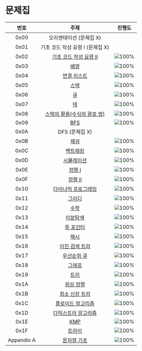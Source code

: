 # 문제집
| 번호 | 주제 |                                               진행도                                               |
| :--: | :--: |:-----------------------------------------------------------------------------------------------:|
| 0x00 | 오리엔테이션 (문제집 X) |                                                                                                 |
| 0x01 | 기초 코드 작성 요령 I (문제집 X) |                                                                                                 |
| 0x02 | [기초 코드 작성 요령 II](https://www.acmicpc.net/workbook/view/7306) | ![100%](https://progress-bar.dev/16/?scale=27&title=progress&width=500&color=babaca&suffix=/27) |
| 0x03 | [배열](https://www.acmicpc.net/workbook/view/7307) |  ![100%](https://progress-bar.dev/5/?scale=8&title=progress&width=500&color=babaca&suffix=/8)   |
| 0x04 | [연결 리스트](https://www.acmicpc.net/workbook/view/7308) |  ![100%](https://progress-bar.dev/3/?scale=3&title=progress&width=500&color=babaca&suffix=/3)   |
| 0x05 | [스택](https://www.acmicpc.net/workbook/view/7309) |  ![100%](https://progress-bar.dev/5/?scale=8&title=progress&width=500&color=babaca&suffix=/8)   |
| 0x06 | [큐](https://www.acmicpc.net/workbook/view/7310) |  ![100%](https://progress-bar.dev/3/?scale=3&title=progress&width=500&color=babaca&suffix=/3)   |
| 0x07 | [덱](https://www.acmicpc.net/workbook/view/7311) |  ![100%](https://progress-bar.dev/3/?scale=4&title=progress&width=500&color=babaca&suffix=/4)   |
| 0x08 | [스택의 활용(수식의 괄호 쌍)](https://www.acmicpc.net/workbook/view/7312) |  ![100%](https://progress-bar.dev/5/?scale=5&title=progress&width=500&color=babaca&suffix=/5)   |
| 0x09 | [BFS](https://www.acmicpc.net/workbook/view/7313) | ![100%](https://progress-bar.dev/19/?scale=30&title=progress&width=500&color=babaca&suffix=/30) |
| 0x0A | DFS (문제집 X) |                                                                                                 |
| 0x0B | [재귀](https://www.acmicpc.net/workbook/view/7314) | ![100%](https://progress-bar.dev/9/?scale=10&title=progress&width=500&color=babaca&suffix=/10)  |
| 0x0C | [백트래킹](https://www.acmicpc.net/workbook/view/7315) | ![100%](https://progress-bar.dev/17/?scale=20&title=progress&width=500&color=babaca&suffix=/20) |
| 0x0D | [시뮬레이션](https://www.acmicpc.net/workbook/view/7316) | ![100%](https://progress-bar.dev/2/?scale=61&title=progress&width=500&color=babaca&suffix=/61)  |
| 0x0E | [정렬 I](https://www.acmicpc.net/workbook/view/7317) |  ![100%](https://progress-bar.dev/8/?scale=8&title=progress&width=500&color=babaca&suffix=/8)   |
| 0x0F | [정렬 II](https://www.acmicpc.net/workbook/view/7318) |  ![100%](https://progress-bar.dev/9/?scale=9&title=progress&width=500&color=babaca&suffix=/9)   |
| 0x10 | [다이나믹 프로그래밍](https://www.acmicpc.net/workbook/view/7319) | ![100%](https://progress-bar.dev/21/?scale=44&title=progress&width=500&color=babaca&suffix=/44) |
| 0x11 | [그리디](https://www.acmicpc.net/workbook/view/7320) | ![100%](https://progress-bar.dev/11/?scale=17&title=progress&width=500&color=babaca&suffix=/17) |
| 0x12 | [수학](https://www.acmicpc.net/workbook/view/8174) | ![100%](https://progress-bar.dev/10/?scale=39&title=progress&width=500&color=babaca&suffix=/39) |
| 0x13 | [이분탐색](https://www.acmicpc.net/workbook/view/8400) | ![100%](https://progress-bar.dev/4/?scale=21&title=progress&width=500&color=babaca&suffix=/21)  |
| 0x14 | [투 포인터](https://www.acmicpc.net/workbook/view/8709) | ![100%](https://progress-bar.dev/8/?scale=11&title=progress&width=500&color=babaca&suffix=/11)  |
| 0x15 | [해시](https://www.acmicpc.net/workbook/view/9063) | ![100%](https://progress-bar.dev/10/?scale=10&title=progress&width=500&color=babaca&suffix=/10) |
| 0x16 | [이진 검색 트리](https://www.acmicpc.net/workbook/view/9346) |  ![100%](https://progress-bar.dev/1/?scale=7&title=progress&width=500&color=babaca&suffix=/7)   |
| 0x17 | [우선순위 큐](https://www.acmicpc.net/workbook/view/9502) |  ![100%](https://progress-bar.dev/7/?scale=8&title=progress&width=500&color=babaca&suffix=/8)   |
| 0x18 | [그래프](https://www.acmicpc.net/workbook/view/9562) | ![100%](https://progress-bar.dev/0/?scale=13&title=progress&width=500&color=babaca&suffix=/13)  |
| 0x19 | [트리](https://www.acmicpc.net/workbook/view/9657) | ![100%](https://progress-bar.dev/0/?scale=13&title=progress&width=500&color=babaca&suffix=/13)  |
| 0x1A | [위상 정렬](https://www.acmicpc.net/workbook/view/9738) |  ![100%](https://progress-bar.dev/0/?scale=7&title=progress&width=500&color=babaca&suffix=/7)   |
| 0x1B | [최소 신장 트리](https://www.acmicpc.net/workbook/view/9907) |  ![100%](https://progress-bar.dev/0/?scale=9&title=progress&width=500&color=babaca&suffix=/9)   |
| 0x1C | [플로이드 알고리즘](https://www.acmicpc.net/workbook/view/10318) | ![100%](https://progress-bar.dev/0/?scale=15&title=progress&width=500&color=babaca&suffix=/15)  |
| 0x1D | [다익스트라 알고리즘](https://www.acmicpc.net/workbook/view/10433) | ![100%](https://progress-bar.dev/0/?scale=14&title=progress&width=500&color=babaca&suffix=/14)  |
| 0x1E | [KMP](https://www.acmicpc.net/workbook/view/12205) |  ![100%](https://progress-bar.dev/0/?scale=8&title=progress&width=500&color=babaca&suffix=/8)   |
| 0x1F | [트라이](https://www.acmicpc.net/workbook/view/12649) | ![100%](https://progress-bar.dev/1/?scale=10&title=progress&width=500&color=babaca&suffix=/10)  |
| Appendix A | [문자열 기초](https://www.acmicpc.net/workbook/view/14409) | ![100%](https://progress-bar.dev/9/?scale=16&title=progress&width=500&color=babaca&suffix=/16)  |